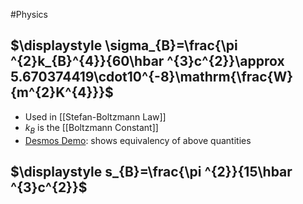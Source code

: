 #Physics 
## $\displaystyle \sigma_{B}=\frac{\pi ^{2}k_{B}^{4}}{60\hbar ^{3}c^{2}}\approx 5.670374419\cdot10^{-8}\mathrm{\frac{W}{m^{2}K^{4}}}$
* Used in [[Stefan-Boltzmann Law]]
* $\displaystyle k_{B}$ is the [[Boltzmann Constant]]
* [Desmos Demo](https://www.desmos.com/calculator/p96sjyohbf): shows equivalency of above quantities
## $\displaystyle s_{B}=\frac{\pi ^{2}}{15\hbar ^{3}c^{2}}$

